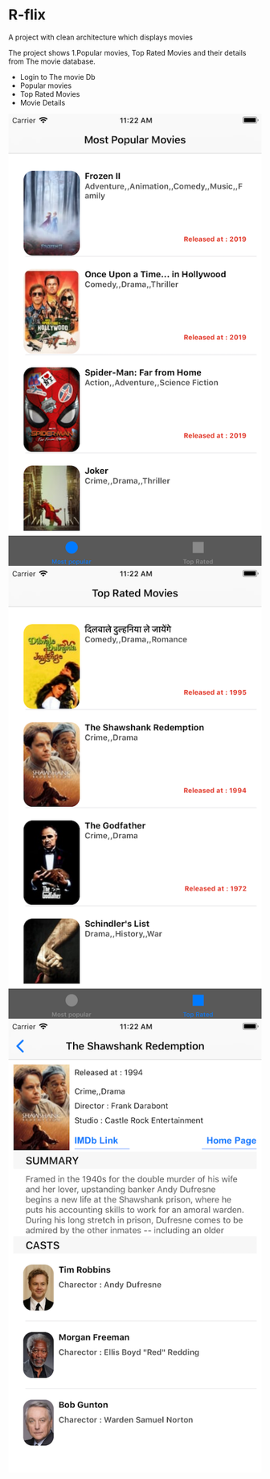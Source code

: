 # R-flix
A project with clean architecture which displays movies

The project shows 1.Popular movies, Top Rated Movies and their details from The movie database.

<ul>
  <li>Login to The movie Db</li>  
  <li>Popular movies</li>    
  <li>Top Rated Movies</li>
  <li>Movie Details</li>
</ul>

![Popular](Popular_Movies.png) 
![Top Rated](TopRatedMovies.png)
![Movie_Details](MovieDetails.png)

